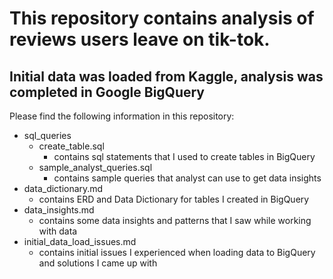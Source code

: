 #  This repository contains analysis of reviews users leave on tik-tok. 
## Initial data was loaded from Kaggle, analysis was completed in Google BigQuery 

Please find the following information in this repository:
- sql_queries
    - create_table.sql
        - contains sql statements that I used to create tables in BigQuery
    - sample_analyst_queries.sql
        - contains sample queries that analyst can use to get data insights
- data_dictionary.md
    - contains ERD and Data Dictionary for tables I created in BigQuery
- data_insights.md
    - contains some data insights and patterns that I saw while working with data
- initial_data_load_issues.md
    - contains initial issues I experienced when loading data to BigQuery and solutions I came up with
